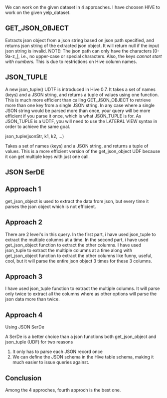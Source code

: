 We can work on the given dataset in 4 approaches.
I have choosen HIVE to work on the given yelp_dataset.

GET_JSON_OBJECT
---------------
Extracts json object from a json string based on json path specified, and returns json string of the extracted json object. It will return null if the input json string is invalid. 
NOTE: The json path can only have the characters [0-9a-z_], i.e., no upper-case or special characters. Also, the keys *cannot start with numbers.* This is due to restrictions on Hive column names.


JSON_TUPLE
----------
A new json_tuple() UDTF is introduced in Hive 0.7. It takes a set of names (keys) and a JSON string, and returns a tuple of values using one function. This is much more efficient than calling GET_JSON_OBJECT to retrieve more than one key from a single JSON string. In any case where a single JSON string would be parsed more than once, your query will be more efficient if you parse it once, which is what JSON_TUPLE is for. As JSON_TUPLE is a UDTF, you will need to use the LATERAL VIEW syntax in order to achieve the same goal.

json_tuple(jsonStr, k1, k2, ...)

Takes a set of names (keys) and a JSON string, and returns a tuple of values. 
This is a more efficient version of the get_json_object UDF because it can get multiple keys with just one call.

JSON SerDE
----------


Approach 1
-----------
get_json_object is used to extract the data from json, but every time it parses the json object which is not efficient.

Approach 2
----------- 
There are 2 level's in this query. In the first part, i have used json_tuple to extract the multiple columns at a time. In the second part, i have used get_json_object function to extract the other columns.
I have used json_tuple to extract the multiple columns at a time along with get_json_object function to extract the other columns like funny, useful, cool, but it will parse the entire json object 3 times for these 3 columns.

Approach 3
-----------
I have used json_tuple function to extract the multiple columns. It will parse only twice to extract all the columns where as other options will parse the json data more than twice.

Approach 4
-----------
Using JSON SerDe
 
A SerDe is a better choice than a json functions both get_json_object and json_tuple (UDF) for two reasons

1. It only has to parse each JSON record once
2. We can define the JSON schema in the Hive table schema, making it much easier to issue queries against.

Conclusion
-----------
Among the 4 approches, fourth approch is the best one.

